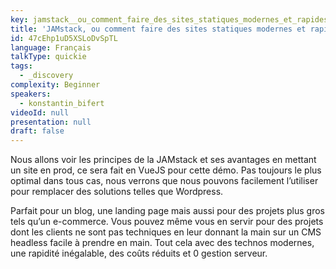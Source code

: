 ```yaml
---
key: jamstack__ou_comment_faire_des_sites_statiques_modernes_et_rapides
title: 'JAMstack, ou comment faire des sites statiques modernes et rapides'
id: 47cEhp1uD5XSLoDvSpTL
language: Français
talkType: quickie
tags:
  - _discovery
complexity: Beginner
speakers:
  - konstantin_bifert
videoId: null
presentation: null
draft: false
---
```

Nous allons voir les principes de la JAMstack et ses avantages en mettant un site en prod, ce sera fait en VueJS pour cette démo.
Pas toujours le plus optimal dans tous cas, nous verrons que nous pouvons facilement l’utiliser pour remplacer des solutions telles que Wordpress.

Parfait pour un blog, une landing page mais aussi pour des projets plus gros tels qu’un e-commerce. Vous pouvez même vous en servir pour des projets dont les clients ne sont pas techniques en leur donnant la main sur un CMS headless facile à prendre en main.
Tout cela avec des technos modernes, une rapidité inégalable, des coûts réduits et 0 gestion serveur.